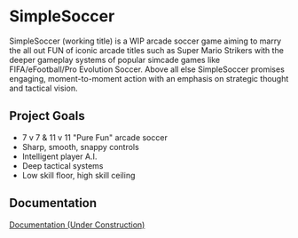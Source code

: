 # SimpleSoccer

SimpleSoccer (working title) is a WIP arcade soccer game aiming to marry the all out FUN of iconic arcade titles such as Super Mario Strikers with the deeper gameplay systems of popular simcade games like FIFA/eFootball/Pro Evolution Soccer. Above all else SimpleSoccer promises engaging, moment-to-moment action with an emphasis on strategic thought and tactical vision.


## Project Goals

- 7 v 7 & 11 v 11 "Pure Fun" arcade soccer
- Sharp, smooth, snappy controls
- Intelligent player A.I.
- Deep tactical systems
- Low skill floor, high skill ceiling


## Documentation

[Documentation (Under Construction)](https://yelhedhli.notion.site/SimpleSoccer-9fcc9e8f073f4f06b3192fedbf79e3c5)
